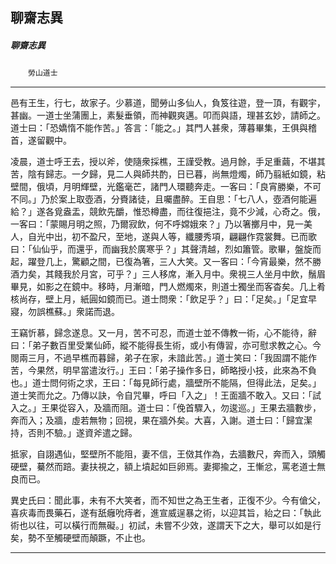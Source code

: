 

## 聊齋志異

##### 聊齋志異
　　`勞山道士`

* * *

邑有王生，行七，故家子。少慕道，聞勞山多仙人，負笈往遊，登一頂，有觀宇，甚幽。一道士坐蒲團上，素髮垂領，而神觀爽邁。叩而與語，理甚玄妙，請師之。道士曰：「恐嬌惰不能作苦。」答言：「能之。」其門人甚衆，薄暮畢集，王俱與稽首，遂留觀中。

凌晨，道士呼王去，授以斧，使隨衆採樵，王謹受教。過月餘，手足重繭，不堪其苦，陰有歸志。一夕歸，見二人與師共酌，日已暮，尚無燈燭，師乃翦紙如鏡，粘壁間，俄頃，月明輝壁，光鑑毫芒，諸門人環聽奔走。一客曰：「良宵勝樂，不可不同。」乃於案上取壺酒，分賚諸徒，且囑盡醉。王自思：「七八人，壺酒何能遍給？」遂各覓盎盂，競飲先釂，惟恐樽盡，而往復挹注，竟不少減，心奇之。俄，一客曰：「蒙賜月明之照，乃爾寂飲，何不呼嫦娥來？」乃以箸擲月中，見一美人，自光中出，初不盈尺，至地，遂與人等，纖腰秀項，翩翩作霓裳舞。已而歌曰：「仙仙乎，而還乎，而幽我於廣寒乎？」其聲清越，烈如簫管。歌畢，盤旋而起，躍登几上，驚顧之間，已復為箸，三人大笑。又一客曰：「今宵最樂，然不勝酒力矣，其餞我於月宮，可乎？」三人移席，漸入月中。衆視三人坐月中飲，鬚眉畢見，如影之在鏡中。移時，月漸暗，門人燃燭來，則道士獨坐而客杳矣。几上肴核尚存，壁上月，紙圓如鏡而已。道士問衆：「飲足乎？」曰：「足矣。」「足宜早寢，勿誤樵蘇。」衆諾而退。

王竊忻慕，歸念遂息。又一月，苦不可忍，而道士並不傳教一術，心不能待，辭曰：「弟子數百里受業仙師，縱不能得長生術，或小有傳習，亦可慰求教之心。今閱兩三月，不過早樵而暮歸，弟子在家，未諳此苦。」道士笑曰：「我固謂不能作苦，今果然，明早當遣汝行。」王曰：「弟子操作多日，師略授小技，此來為不負也。」道士問何術之求，王曰：「每見師行處，牆壁所不能隔，但得此法，足矣。」道士笑而允之。乃傳以訣，令自咒畢，呼曰「入之」！王面牆不敢入。又曰：「試入之。」王果從容入，及牆而阻。道士曰：「俛首驟入，勿逡巡。」王果去牆數步，奔而入；及牆，虛若無物；回視，果在牆外矣。大喜，入謝。道士曰：「歸宜潔持，否則不驗。」遂資斧遣之歸。

抵家，自詡遇仙，堅壁所不能阻，妻不信，王傚其作為，去牆數尺，奔而入，頭觸硬壁，驀然而踣。妻扶視之，額上墳起如巨卵焉。妻揶揄之，王慚忿，罵老道士無良而已。

異史氏曰：聞此事，未有不大笑者，而不知世之為王生者，正復不少。今有傖父，喜疢毒而畏藥石，遂有舐癰吮痔者，進宣威逞暴之術，以迎其旨，紿之曰：「執此術也以往，可以橫行而無礙。」初試，未嘗不少效，遂謂天下之大，舉可以如是行矣，勢不至觸硬壁而顛蹶，不止也。

* * *


